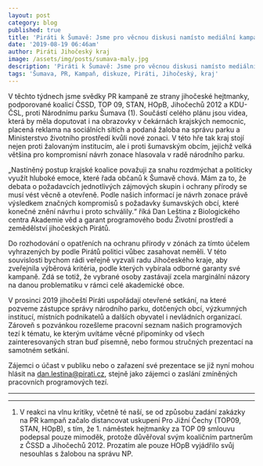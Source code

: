 ```yaml
---
layout: post
category: blog
published: true
title: 'Piráti k Šumavě: Jsme pro věcnou diskusi namísto mediální kampaně'
date: '2019-08-19 06:46am'
author: Piráti Jihočeský kraj
image: /assets/img/posts/sumava-maly.jpg
description: 'Piráti k Šumavě: Jsme pro věcnou diskusi namísto mediální kampaně'
tags: 'Šumava, PR, Kampaň, diskuze, Piráti, Jihočeský, kraj'
---
```

V těchto týdnech jsme svědky PR kampaně ze strany jihočeské hejtmanky, podporované koalicí ČSSD, TOP 09, STAN, HOpB, Jihočechů 2012 a KDU-ČSL, proti Národnímu parku Šumava (1). Součástí celého plánu jsou videa, která by měla doputovat i na obrazovky v čekárnách krajských nemocnic, placená reklama na sociálních sítích a podaná žaloba na správu parku a Ministerstvo životního prostředí kvůli nové zonaci. V této hře tak kraj stojí nejen proti žalovaným institucím, ale i proti šumavským obcím, jejichž velká většina pro kompromisní návrh zonace hlasovala v radě národního parku.

„Nastíněný postup krajské koalice považuji za snahu rozdmýchat a politicky využít hluboké emoce, které řada občanů k Šumavě chová. Mám za to, že debata o požadavcích jednotlivých zájmových skupin i ochrany přírody se musí vést věcně a otevřeně. Podle našich informací je návrh zonace právě výsledkem značných kompromisů s požadavky šumavských obcí, které konečné znění návrhu i proto schválily.“ říká Dan Leština z Biologického centra Akademie věd a garant programového bodu Životní prostředí a zemědělství jihočeských Pirátů.

Do rozhodování o opatřeních na ochranu přírody v zónách za tímto účelem vyhrazených by podle Pirátů politici vůbec zasahovat neměli. V této souvislosti bychom rádi veřejně vyzvali radu Jihočeského kraje, aby zveřejnila výběrová kritéria, podle kterých vybírala odborné garanty své kampaně. Zdá se totiž, že vybrané osoby zastávají zcela marginální názory na danou problematiku v rámci celé akademické obce.

V prosinci 2019 jihočeští Piráti uspořádají otevřené setkání, na které pozveme zástupce správy národního parku, dotčených obcí, výzkumných institucí, místních podnikatelů a dalších obyvatel i nevládních organizací. Zároveň s pozvánkou rozešleme pracovní seznam našich programových tezí k tématu, ke kterým uvítáme věcné připomínky od všech zainteresovaných stran buď písemně, nebo formou stručných prezentací na samotném setkání.

Zájemci o účast v publiku nebo o zařazení své prezentace se již nyní mohou hlásit na [dan.lestina@pirati.cz](dan.lestina@pirati.cz), stejně jako zájemci o zaslání zmíněných pracovních programových tezí.

- - -

- - -

1. V reakci na vlnu kritiky, včetně té naší, se od způsobu zadání zakázky na PR kampaň začalo distancovat uskupení Pro Jižní Čechy (TOP09, STAN, HOpB), s tím, že 1. náměstek hejtmanky za TOP 09 smlouvu podepsal pouze mimoděk, protože důvěřoval svým koaličním partnerům z ČSSD a Jihočechů 2012. Prozatím ale pouze HOpB vyjádřilo svůj nesouhlas s žalobou na správu NP.
